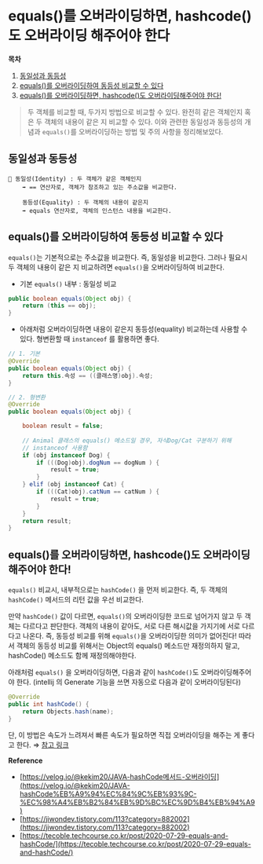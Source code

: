 # equals()를 오버라이딩하면, hashcode()도 오버라이딩 해주어야 한다

**목차**

1. [동일성과 동등성](equals.md#동일성과-동등성)
2. [equals()를 오버라이딩하여 동등성 비교할 수 있다](equals.md#equals를-오버라이딩하여-동등성-비교할-수-있다)
3. [equals()를 오버라이딩하면, hashcode()도 오버라이딩해주어야 한다!](equals.md#equals를-오버라이딩하면-hashcode도-오버라이딩해주어야-한다)

> 두 객체를 비교할 때, 두가지 방법으로 비교할 수 있다. 완전히 같은 객체인지 혹은 두 객체의 내용이 같은 지 비교할 수 있다. 이와 관련한 동일성과 동등성의 개념과 `equals()`를 오버라이딩하는 방법 및 주의 사항을 정리해보았다.

## 동일성과 동등성

```
🌟 동일성(Identity) : 두 객체가 같은 객체인지
    ➡ == 연산자로, 객체가 참조하고 있는 주소값을 비교한다.

    동등성(Equality) : 두 객체의 내용이 같은지
    ➡ equals 연산자로, 객체의 인스턴스 내용을 비교한다.
```

## equals()를 오버라이딩하여 동등성 비교할 수 있다

`equals()`는 기본적으로는 주소값을 비교한다. 즉, 동일성을 비교한다. 그러나 필요시 두 객체의 내용이 같은 지 비교하려면 `equals()`을 오버라이딩하여 비교한다.

* 기본 `equals()` 내부 : 동일성 비교

```java
public boolean equals(Object obj) {
	return (this == obj);
}
```

* 아래처럼 오버라이딩하면 내용이 같은지 동등성(equality) 비교하는데 사용할 수 있다. 형변환할 때 `instanceof` 를 활용하면 좋다.

```java
// 1. 기본
@Override
public boolean equals(Object obj) {
	return this.속성 == ((클래스명)obj).속성;
}

// 2. 형변환
@Override
public boolean equals(Object obj) {

	boolean result = false;
        
	// Animal 클래스의 equals() 메소드일 경우, 자식Dog/Cat 구분하기 위해
	// instanceof 사용함
	if (obj instanceof Dog) {
		if (((Dog)obj).dogNum == dogNum ) {
			result = true;
		}
	} elif (obj instanceof Cat) {
		if (((Cat)obj).catNum == catNum ) {
			result = true;
		}
	}
	return result;
}
```

## equals()를 오버라이딩하면, hashcode()도 오버라이딩해주어야 한다!

`equals()` 비교시, 내부적으로는 `hashCode()` 을 먼저 비교한다. 즉, 두 객체의 `hashCode()` 메서드의 리턴 값을 우선 비교한다.

만약 `hashCode()` 값이 다르면, `equals()`의 오버라이딩한 코드로 넘어가지 않고 두 객체는 다르다고 판단한다. 객체의 내용이 같아도, 서로 다른 해시값을 가지기에 서로 다르다고 나온다. 즉, 동등성 비교를 위해 `equals()`을 오버라이딩한 의미가 없어진다! 따라서 객체의 동등성 비교를 위해서는 Object의 equals() 메소드만 재정의하지 말고, hashCode() 메소드도 함께 재정의해야한다.

아래처럼 `equals()` 을 오버라이딩하면, 다음과 같이 `hashCode()`도 오버라이딩해주어야 한다. (intellij 의 Generate 기능을 쓰면 자동으로 다음과 같이 오버라이딩된다)

```java
@Override
public int hashCode() {
	return Objects.hash(name);
}
```

단, 이 방법은 속도가 느려져서 빠른 속도가 필요하면 직접 오버라이딩을 해주는 게 좋다고 한다. ⇒ [참고 링크](https://tecoble.techcourse.co.kr/post/2020-07-29-equals-and-hashCode/)

**Reference**

* [https://velog.io/@kekim20/JAVA-hashCode메서드-오버라이딩](https://velog.io/@kekim20/JAVA-hashCode%EB%A9%94%EC%84%9C%EB%93%9C-%EC%98%A4%EB%B2%84%EB%9D%BC%EC%9D%B4%EB%94%A9)
* [https://jiwondev.tistory.com/113?category=882002](https://jiwondev.tistory.com/113?category=882002)
* [https://tecoble.techcourse.co.kr/post/2020-07-29-equals-and-hashCode/](https://tecoble.techcourse.co.kr/post/2020-07-29-equals-and-hashCode/)
